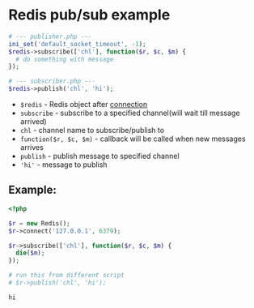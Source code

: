 # Redis pub/sub example

```php
# --- publisher.php ---
ini_set('default_socket_timeout', -1);
$redis->subscribe(['chl'], function($r, $c, $m) {
  # do something with message
});

# --- subscriber.php ---
$redis->publish('chl', 'hi');
```

- `$redis` - Redis object after [connection](/php-redis/how-to-connect-to-redis)
- `subscribe` - subscribe to a specified channel(will wait till message arrived)
- `chl` - channel name to subscribe/publish to
- `function($r, $c, $m)` - callback will be called when new messages arrives
- `publish` - publish message to specified channel
- `'hi'` - message to publish

## Example: 
```php
<?php

$r = new Redis(); 
$r->connect('127.0.0.1', 6379); 

$r->subscribe(['chl'], function($r, $c, $m) {
  die($m);
});

# run this from different script
# $r->publish('chl', 'hi');
```
```
hi
```

